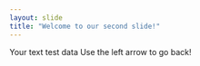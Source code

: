 ```yaml
---
layout: slide
title: "Welcome to our second slide!"
---
```

Your text test data
Use the left arrow to go back!